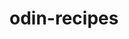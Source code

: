 # odin-recipes

<!-- 2/5/2022 -->
<!-- a few days in the odin project -->
<!-- I've learnt basic terminal use, html elements and how to use basic git and github -->
<!-- Also the use of basic html elements, including images , text and how to anchor -->
<!-- Learnt that I've keep committing as I go, and i just remembered we can type comments line by line instead of bracketing each sentence -->
<!-- starting from here.
I also got the tip to use an grammar checker add-on on my VS code -->